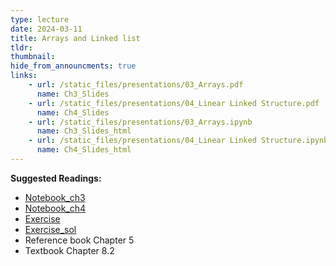 ```yaml
---
type: lecture
date: 2024-03-11
title: Arrays and Linked list
tldr: 
thumbnail: 
hide_from_announcments: true
links: 
    - url: /static_files/presentations/03_Arrays.pdf
      name: Ch3_Slides
    - url: /static_files/presentations/04_Linear Linked Structure.pdf
      name: Ch4_Slides
    - url: /static_files/presentations/03_Arrays.ipynb
      name: Ch3_Slides_html
    - url: /static_files/presentations/04_Linear Linked Structure.ipynb
      name: Ch4_Slides_html
---
```

**Suggested Readings:**
- [Notebook_ch3](https://github.com/phonchi/nsysu-math208/blob/main/static_files/presentations/03_Arrays.ipynb)
- [Notebook_ch4](https://github.com/phonchi/nsysu-math208/blob/main/static_files/presentations/04_Linear_Linked_Structure.ipynb)
- [Exercise](https://github.com/phonchi/nsysu-math208/blob/main/static_files/presentations/Ch3.ipynb)
- [Exercise_sol](https://github.com/phonchi/nsysu-math208/blob/main/static_files/presentations/Ch3_sol.ipynb)
- Reference book Chapter 5
- Textbook Chapter 8.2


